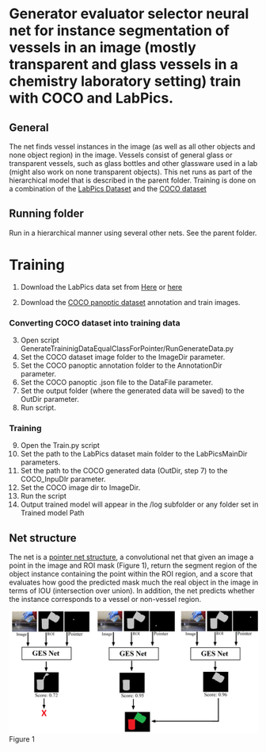 ﻿# Generator evaluator selector neural net for instance segmentation of vessels in an image (mostly transparent and glass vessels in a chemistry laboratory setting) train with COCO and LabPics.


## General
The net finds vessel instances in the image  (as well as all other objects and none object region) in the image. Vessels consist of general glass or transparent vessels, such as glass bottles and other glassware used in a lab (might also work on none transparent objects). This net runs as part of the hierarchical model that is described in the parent folder. Training is done on a combination of the [LabPics Dataset](https://drive.google.com/file/d/1TZao7JDzxcJr_hMqYHLRcV2N0UHoH2c1/view?usp=sharing) and the [COCO dataset](http://cocodataset.org/#download) 


## Running folder
Run in a hierarchical manner using several other nets. See the parent folder.


# Training


1. Download the LabPics data set from [Here](https://drive.google.com/file/d/1TZao7JDzxcJr_hMqYHLRcV2N0UHoH2c1/view?usp=sharing) or [here](https://drive.google.com/file/d/1gfaM_6eZjtg7dkFShGl1gIfsXzj1KjIX/view?usp=sharing)


2. Download the [COCO panoptic dataset](http://cocodataset.org/#download) annotation and train images.
### Converting COCO dataset into training data
3. Open script GenerateTraininigDataEqualClassForPointer/RunGenerateData.py
4. Set the COCO dataset image folder to the ImageDir parameter.
5. Set the COCO panoptic annotation folder to the AnnotationDir parameter.
6. Set the COCO panoptic .json file to the DataFile parameter.
7. Set the output folder (where the generated data will be saved) to the OutDir parameter.
8. Run script. 
### Training
9. Open the Train.py script
10. Set the path to the LabPics dataset main folder to the LabPicsMainDir parameters.
11. Set the path to the COCO generated data (OutDir, step 7)  to the COCO_InpuDIr parameter.
12. Set the COCO image dir to ImageDir.
13. Run the script 
14. Output trained model will appear in the /log subfolder or any folder set in Trained model Path












## Net structure
The net is a [pointer net structure](https://arxiv.org/ftp/arxiv/papers/1902/1902.07810.pdf), a convolutional net that given an image a point in the image and ROI mask (Figure 1), return the segment region of the object instance containing the point within the ROI region, and a score that evaluates how good the predicted mask much the real object in the image in terms of IOU (intersection over union). In addition, the net predicts whether the instance corresponds to a vessel or non-vessel region.


![](/InstanceVesselWithCOCO/Figure1.png)
Figure 1
